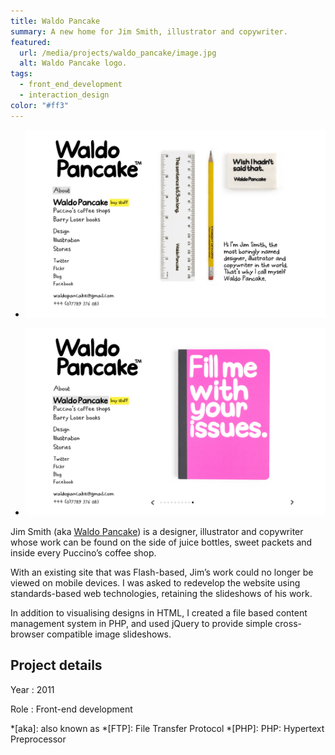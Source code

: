 ```yaml
---
title: Waldo Pancake
summary: A new home for Jim Smith, illustrator and copywriter.
featured:
  url: /media/projects/waldo_pancake/image.jpg
  alt: Waldo Pancake logo.
tags:
  - front_end_development
  - interaction_design
color: "#ff3"
---
```


- ![Home page.](../media/projects/waldo_pancake/about.png#screenshot)

- ![Slideshow of Waldo Pancake merchandise.](../media/projects/waldo_pancake/slideshow.png#screenshot)

Jim Smith (aka [Waldo Pancake][1]) is a designer, illustrator and copywriter whose work can be found on the side of juice bottles, sweet packets and inside every Puccino’s coffee shop.

With an existing site that was Flash-based, Jim’s work could no longer be viewed on mobile devices. I was asked to redevelop the website using standards-based web technologies, retaining the slideshows of his work.

In addition to visualising designs in HTML, I created a file based content management system in PHP, and used jQuery to provide simple cross-browser compatible image slideshows.

## Project details

Year
: 2011

Role
: Front-end development

[1]: http://waldopancake.com

*[aka]: also known as
*[FTP]: File Transfer Protocol
*[PHP]: PHP: Hypertext Preprocessor

